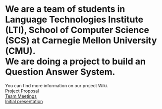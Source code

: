 We are a team of students in Language Technologies Institute (LTI), School of Computer Science (SCS) at Carnegie Mellon University (CMU).  
We are doing a project to build an Question Answer System.    
==============  
You can find more information on our project Wiki.  
[Project Proposal](https://github.com/11693-04/project-team04/wiki/Proposal)<br/> 
[Team Meetings](https://github.com/11693-04/project-team04/wiki/Team-Meeting-Timeline)<br/>
[Initial presentation](https://github.com/11693-04/project-team04/wiki/Initial-presentation)<br/>

